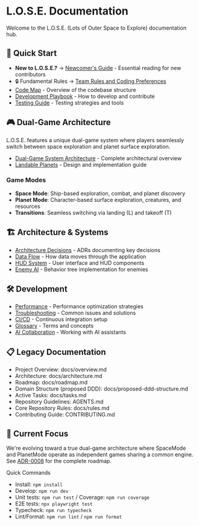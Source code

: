# L.O.S.E. Documentation

Welcome to the L.O.S.E. (Lots of Outer Space to Explore) documentation hub.

## 🚀 Quick Start

- **New to L.O.S.E.?** → [Newcomer's Guide](newcomer-guide.md) - Essential reading for new contributors
- 🔒 Fundamental Rules → [Team Rules and Coding Preferences](rules.md)
- [Code Map](code-map.md) - Overview of the codebase structure
- [Development Playbook](dev-playbook.md) - How to develop and contribute
- [Testing Guide](testing.md) - Testing strategies and tools

## 🎮 Dual-Game Architecture

L.O.S.E. features a unique dual-game system where players seamlessly switch between space exploration and planet surface exploration.

- [Dual-Game System Architecture](architecture/dual-game-system.md) - Complete architectural overview
- [Landable Planets](landable-planets.md) - Design and implementation guide

### Game Modes

- **Space Mode**: Ship-based exploration, combat, and planet discovery
- **Planet Mode**: Character-based surface exploration, creatures, and resources
- **Transitions**: Seamless switching via landing (L) and takeoff (T)

## 🏗️ Architecture & Systems

- [Architecture Decisions](decisions/) - ADRs documenting key decisions
- [Data Flow](data-flow.md) - How data moves through the application
- [HUD System](hud.md) - User interface and HUD components
- [Enemy AI](enemy-ai.md) - Behavior tree implementation for enemies

## 🛠️ Development

- [Performance](performance.md) - Performance optimization strategies
- [Troubleshooting](troubleshooting.md) - Common issues and solutions
- [CI/CD](ci.md) - Continuous integration setup
- [Glossary](glossary.md) - Terms and concepts
- [AI Collaboration](ai-collab.md) - Working with AI assistants

## 📋 Legacy Documentation

- Project Overview: docs/overview.md
- Architecture: docs/architecture.md
- Roadmap: docs/roadmap.md
- Domain Structure (proposed DDD): docs/proposed-ddd-structure.md
- Active Tasks: docs/tasks.md
- Repository Guidelines: AGENTS.md
- Core Repository Rules: docs/rules.md
- Contributing Guide: CONTRIBUTING.md

## 🎯 Current Focus

We're evolving toward a true dual-game architecture where SpaceMode and PlanetMode operate as independent games sharing a common engine. See [ADR-0008](decisions/adr-0008-engine-extraction-plan.md) for the complete roadmap.

Quick Commands

- Install: `npm install`
- Develop: `npm run dev`
- Unit tests: `npm run test` / Coverage: `npm run coverage`
- E2E tests: `npx playwright test`
- Typecheck: `npm run typecheck`
- Lint/Format: `npm run lint` / `npm run format`
